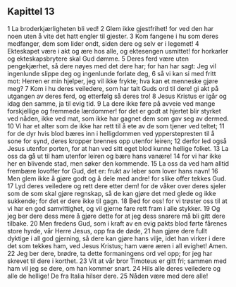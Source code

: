 ## Kapittel 13

1 La broderkjærligheten bli ved!
2 Glem ikke gjestfrihet! for ved den har noen uten å vite det hatt engler til gjester.
3 Kom fangene i hu som deres medfanger, dem som lider ondt, siden dere og selv er i legemet!
4 Ekteskapet være i akt og ære hos alle, og ektesengen usmittet! for horkarler og ekteskapsbrytere skal Gud dømme.
5 Deres ferd være uten pengekjærhet, så dere nøyes med det dere har; for han har sagt: Jeg vil ingenlunde slippe deg og ingenlunde forlate deg,
6 så vi kan si med fritt mot: Herren er min hjelper, jeg vil ikke frykte; hva kan et menneske gjøre meg?
7 Kom i hu deres veiledere, som har talt Guds ord til dere! gi akt på utgangen av deres ferd, og etterfølg så deres tro!
8 Jesus Kristus er igår og idag den samme, ja til evig tid.
9 La dere ikke føre på avveie ved mange forskjellige og fremmede lærdommer! for det er godt at hjertet blir styrket ved nåden, ikke ved mat, som ikke har gagnet dem som gav seg av dermed.
10 Vi har et alter som de ikke har rett til å ete av de som tjener ved teltet;
11 for de dyr hvis blod bæres inn i helligdommen ved ypperstepresten til å sone for synd, deres kropper brennes opp utenfor leiren;
12 derfor led også Jesus utenfor porten, for at han ved sitt eget blod kunne hellige folket.
13 La oss da gå ut til ham utenfor leiren og bære hans vanære!
14 for vi har ikke her en blivende stad, men søker den kommende.
15 La oss da ved ham alltid frembære lovoffer for Gud, det er: frukt av leber som lover hans navn!
16 Men glem ikke å gjøre godt og å dele med andre! for slike offer tekkes Gud.
17 Lyd deres veiledere og rett dere etter dem! for de våker over deres sjeler som de som skal gjøre regnskap, så de kan gjøre det med glede og ikke sukkende; for det er dere ikke til gagn.
18 Bed for oss! for vi trøster oss til at vi har en god samvittighet, og vil gjerne fare rett fram i alle stykker.
19 Og jeg ber dere dess mere å gjøre dette for at jeg dess snarere må bli gitt dere tilbake.
20 Men fredens Gud, som i kraft av en evig pakts blod førte fårenes store hyrde, vår Herre Jesus, opp fra de døde,
21 han gjøre dere fullt dyktige i all god gjerning, så dere kan gjøre hans vilje, idet han virker i dere det som tekkes ham, ved Jesus Kristus; ham være æren i all evighet! Amen.
22 Jeg ber dere, brødre, ta dette formaningens ord vel opp; for jeg har skrevet til dere i korthet.
23 Vit at vår bror Timoteus er gitt fri; sammen med ham vil jeg se dere, om han kommer snart.
24 Hils alle deres veiledere og alle de hellige! De fra Italia hilser dere.
25 Nåden være med dere alle!
